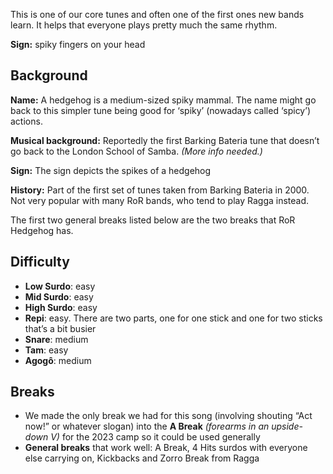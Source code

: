 This is one of our core tunes and often one of the first ones new bands learn. It helps that everyone plays pretty much the same rhythm.

**Sign:** spiky fingers on your head

## Background

**Name:** A hedgehog is a medium-sized spiky mammal. The name might go back to this simpler tune being good for ‘spiky’ (nowadays called ‘spicy’) actions.

**Musical background:** Reportedly the first Barking Bateria tune that doesn’t go back to the London School of Samba. *(More info needed.)*

**Sign:** The sign depicts the spikes of a hedgehog

**History:** Part of the first set of tunes taken from Barking Bateria in 2000.  
Not very popular with many RoR bands, who tend to play Ragga instead.

The first two general breaks listed below are the two breaks that RoR Hedgehog has.

## Difficulty

* **Low Surdo**: easy
* **Mid Surdo**: easy
* **High Surdo**: easy
* **Repi**: easy. There are two parts, one for one stick and one for two sticks that’s a bit busier 
* **Snare**: medium
* **Tam**: easy
* **Agogô**: medium

## Breaks

* We made the only break we had for this song (involving shouting “Act now!” or whatever slogan) into the **A Break** *(forearms in an upside-down V)* for the 2023 camp so it could be used generally
* **General breaks** that work well: A Break, 4 Hits surdos with everyone else carrying on, Kickbacks and Zorro Break from Ragga
